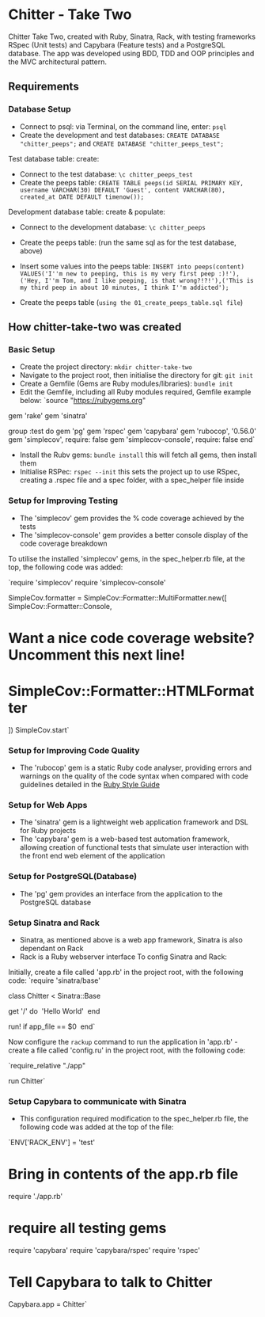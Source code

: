 # Chitter - Take Two

Chitter Take Two, created with Ruby, Sinatra, Rack, with testing frameworks RSpec (Unit tests) and Capybara (Feature tests) and a PostgreSQL database.
The app was developed using BDD, TDD and OOP principles and the MVC architectural pattern.

## Requirements


### Database Setup
- Connect to psql: via Terminal, on the command line, enter: `psql`
- Create the development and test databases: `CREATE DATABASE "chitter_peeps";` and `CREATE DATABASE "chitter_peeps_test";`

Test database table: create:
- Connect to the test database: `\c chitter_peeps_test`
- Create the peeps table: `CREATE TABLE peeps(id SERIAL PRIMARY KEY, username VARCHAR(30) DEFAULT 'Guest', content VARCHAR(80), created_at DATE DEFAULT timenow());`

Development database table: create & populate:
- Connect to the development database: `\c chitter_peeps`
- Create the peeps table: (run the same sql as for the test database, above)
- Insert some values into the peeps table: `INSERT into peeps(content) VALUES('I''m new to peeping, this is my very first peep :)!'),('Hey, I''m Tom, and I like peeping, is that wrong?!?!'),('This is my third peep in about 10 minutes, I think I''m addicted');`

- Create the peeps table (`using the 01_create_peeps_table.sql file`)

## How chitter-take-two was created
### Basic Setup
- Create the project directory: `mkdir chitter-take-two`
- Navigate to the project root, then initialise the directory for git: `git init`
- Create a Gemfile (Gems are Ruby modules/libraries): `bundle init`
- Edit the Gemfile, including all Ruby modules required, Gemfile example below:
`source "https://rubygems.org"

gem 'rake'
gem 'sinatra'

group :test do
  gem 'pg'
  gem 'rspec'
  gem 'capybara'
  gem 'rubocop', '0.56.0'
  gem 'simplecov', require: false
  gem 'simplecov-console', require: false
end`
- Install the Rubv gems: `bundle install` this will fetch all gems, then install them
- Initialise RSPec: `rspec --init` this sets the project up to use RSpec, creating a .rspec file and a spec folder, with a spec_helper file inside

### Setup for Improving Testing
- The 'simplecov' gem provides the % code coverage achieved by the tests
- The 'simplecov-console' gem provides a better console display of the code coverage breakdown

To utilise the installed 'simplecov' gems, in the spec_helper.rb file, at the top, the following code was added:

`require 'simplecov'
require 'simplecov-console'

SimpleCov.formatter = SimpleCov::Formatter::MultiFormatter.new([
  SimpleCov::Formatter::Console,
  # Want a nice code coverage website? Uncomment this next line!
  # SimpleCov::Formatter::HTMLFormatter
])
SimpleCov.start`

### Setup for Improving Code Quality
- The 'rubocop' gem is a static Ruby code analyser, providing errors and warnings on the quality of the code syntax when compared with code guidelines detailed in the [Ruby Style Guide](https://github.com/rubocop-hq/ruby-style-guide)

### Setup for Web Apps
- The 'sinatra' gem is a lightweight web application framework and DSL for Ruby projects
- The 'capybara' gem is a web-based test automation framework, allowing creation of functional tests that simulate user interaction with the front end web element of the application

### Setup for PostgreSQL(Database)
- The 'pg' gem provides an interface from the application to the PostgreSQL database

### Setup Sinatra and Rack
 - Sinatra, as mentioned above is a web app framework, Sinatra is also dependant on Rack
 - Rack is a Ruby webserver interface
 To config Sinatra and Rack:

 Initially, create a file called 'app.rb' in the project root, with the following code:
 `require 'sinatra/base'

class Chitter < Sinatra::Base

get '/' do 
  'Hello World' 
end

run! if app_file == $0
 end`

Now configure the `rackup` command to run the application in 'app.rb' - create a file called 'config.ru' in the project root, with the following code:

`require_relative "./app"

run Chitter`

### Setup Capybara to communicate with Sinatra
 - This configuration required modification to the spec_helper.rb file, the following code was added at the top of the file:

 `ENV['RACK_ENV'] = 'test'

 # Bring in contents of the app.rb file
 require './app.rb'
 # require all testing gems
 require 'capybara'
 require 'capybara/rspec'
 require 'rspec'
 # Tell Capybara to talk to Chitter
 Capybara.app = Chitter`
